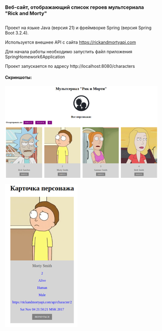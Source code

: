 ### Веб-сайт, отображающий список героев мультсериала "Rick and Morty"

##

Проект на языке Java (версия 21) и фреймворке Spring (версия Spring Boot 3.2.4).

Используется внешнее API с сайта https://rickandmortyapi.com

Для начала работы необходимо запустить файл приложения SpringHomework6Application

Проект запускается по адресу http://localhost:8080/characters
####
#### Скриншоты:

![Screenshot16.png](https://raw.githubusercontent.com/romanyukalexandr84/Images/main/Screenshot16.png)

![Screenshot17.png](https://raw.githubusercontent.com/romanyukalexandr84/Images/main/Screenshot17.png)
